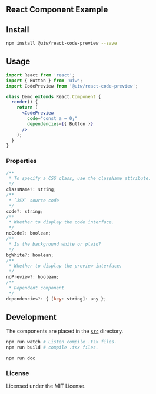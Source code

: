 React Component Example
---

## Install

```bash
npm install @uiw/react-code-preview --save
```

## Usage

```jsx
import React from 'react';
import { Button } from 'uiw';
import CodePreview from '@uiw/react-code-preview';

class Demo extends React.Component {
  render() {
    return (
      <CodePreview
        code="const a = 0;"
        dependencies={{ Button }}
      />
    );
  }
}
```

### Properties

```jsx
/**
 * To specify a CSS class, use the className attribute.
 */
className?: string;
/**
 * `JSX` source code
 */
code?: string;
/**
 * Whether to display the code interface.
 */
noCode?: boolean;
/**
 * Is the background white or plaid?
 */
bgWhite?: boolean;
/**
 * Whether to display the preview interface.
 */
noPreview?: boolean;
/**
 * Dependent component
 */
dependencies?: { [key: string]: any };
```

## Development

The components are placed in the [`src`](./src) directory.

```bash
npm run watch # Listen compile .tsx files.
npm run build # compile .tsx files.

npm run doc
```

### License

Licensed under the MIT License.
